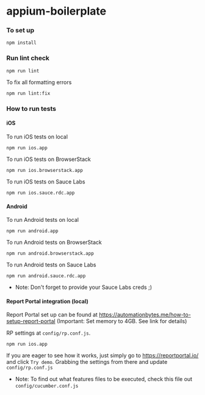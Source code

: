 # appium-boilerplate

### To set up
```
npm install
```

### Run lint check
```
npm run lint
```

To fix all formatting errors
```
npm run lint:fix
```
### How to run tests

#### iOS

To run iOS tests on local
```
npm run ios.app
```

To run iOS tests on BrowserStack
```
npm run ios.browserstack.app
```

To run iOS tests on Sauce Labs
```
npm run ios.sauce.rdc.app
```

#### Android
To run Android tests on local
```
npm run android.app
```

To run Android tests on BrowserStack
```
npm run android.browserstack.app
```

To run Android tests on Sauce Labs
```
npm run android.sauce.rdc.app
```

* Note: Don't forget to provide your Sauce Labs creds ;)
#### Report Portal integration (local)

Report Portal set up can be found at https://automationbytes.me/how-to-setup-report-portal
(Important: Set memory to 4GB. See link for details)

RP settings at `config/rp.conf.js`.

```
npm run ios.app
```

If you are eager to see how it works, just simply go to https://reportportal.io/ and click `Try demo`. Grabbing the settings from there and update `config/rp.conf.js`

* Note: To find out what features files to be executed, check this file out `config/cucumber.conf.js`
